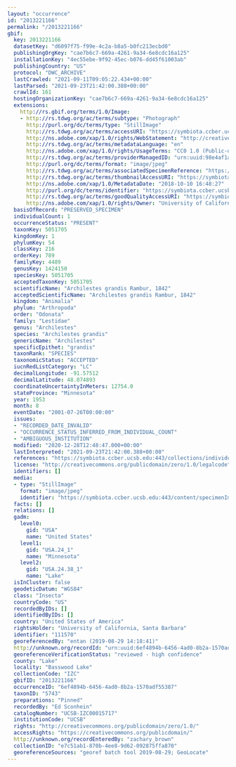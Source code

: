 ```yaml
---
layout: "occurrence"
id: "2013221166"
permalink: "/2013221166"
gbif:
  key: 2013221166
  datasetKey: "d6097f75-f99e-4c2a-b8a5-b0fc213ecbd0"
  publishingOrgKey: "cae7b6c7-669a-4261-9a34-6e8cdc16a125"
  installationKey: "4ec55ebe-9f92-45ec-b076-dd45f61003ab"
  publishingCountry: "US"
  protocol: "DWC_ARCHIVE"
  lastCrawled: "2021-09-11T09:05:22.434+00:00"
  lastParsed: "2021-09-23T21:42:00.388+00:00"
  crawlId: 161
  hostingOrganizationKey: "cae7b6c7-669a-4261-9a34-6e8cdc16a125"
  extensions:
    http://rs.gbif.org/terms/1.0/Image:
    - http://rs.tdwg.org/ac/terms/subtype: "Photograph"
      http://purl.org/dc/terms/type: "StillImage"
      http://rs.tdwg.org/ac/terms/accessURI: "https://symbiota.ccber.ucsb.edu:443/content/specimenImages/UCSB_IZC/UCSB-IZC00015/UCSB-IZC00015717_lg.jpg"
      http://ns.adobe.com/xap/1.0/rights/WebStatement: "http://creativecommons.org/publicdomain/zero/1.0/"
      http://rs.tdwg.org/ac/terms/metadataLanguage: "en"
      http://ns.adobe.com/xap/1.0/rights/UsageTerms: "CC0 1.0 (Public-domain)"
      http://rs.tdwg.org/ac/terms/providerManagedID: "urn:uuid:98e4af1a-5cd2-43ab-b1a5-d3f5a26aafaf"
      http://purl.org/dc/terms/format: "image/jpeg"
      http://rs.tdwg.org/ac/terms/associatedSpecimenReference: "https://symbiota.ccber.ucsb.edu:443/collections/individual/index.php?occid=111570"
      http://rs.tdwg.org/ac/terms/thumbnailAccessURI: "https://symbiota.ccber.ucsb.edu:443/content/specimenImages/UCSB_IZC/UCSB-IZC00015/UCSB-IZC00015717_tn.jpg"
      http://ns.adobe.com/xap/1.0/MetadataDate: "2018-10-10 16:48:27"
      http://purl.org/dc/terms/identifier: "https://symbiota.ccber.ucsb.edu:443/content/specimenImages/UCSB_IZC/UCSB-IZC00015/UCSB-IZC00015717_lg.jpg"
      http://rs.tdwg.org/ac/terms/goodQualityAccessURI: "https://symbiota.ccber.ucsb.edu:443/content/specimenImages/UCSB_IZC/UCSB-IZC00015/UCSB-IZC00015717.jpg"
      http://ns.adobe.com/xap/1.0/rights/Owner: "University of California, Santa Barbara"
  basisOfRecord: "PRESERVED_SPECIMEN"
  individualCount: 1
  occurrenceStatus: "PRESENT"
  taxonKey: 5051705
  kingdomKey: 1
  phylumKey: 54
  classKey: 216
  orderKey: 789
  familyKey: 4489
  genusKey: 1424150
  speciesKey: 5051705
  acceptedTaxonKey: 5051705
  scientificName: "Archilestes grandis Rambur, 1842"
  acceptedScientificName: "Archilestes grandis Rambur, 1842"
  kingdom: "Animalia"
  phylum: "Arthropoda"
  order: "Odonata"
  family: "Lestidae"
  genus: "Archilestes"
  species: "Archilestes grandis"
  genericName: "Archilestes"
  specificEpithet: "grandis"
  taxonRank: "SPECIES"
  taxonomicStatus: "ACCEPTED"
  iucnRedListCategory: "LC"
  decimalLongitude: -91.57512
  decimalLatitude: 48.074893
  coordinateUncertaintyInMeters: 12754.0
  stateProvince: "Minnesota"
  year: 1953
  month: 8
  eventDate: "2001-07-26T00:00:00"
  issues:
  - "RECORDED_DATE_INVALID"
  - "OCCURRENCE_STATUS_INFERRED_FROM_INDIVIDUAL_COUNT"
  - "AMBIGUOUS_INSTITUTION"
  modified: "2020-12-28T12:48:47.000+00:00"
  lastInterpreted: "2021-09-23T21:42:00.388+00:00"
  references: "https://symbiota.ccber.ucsb.edu:443/collections/individual/index.php?occid=111570"
  license: "http://creativecommons.org/publicdomain/zero/1.0/legalcode"
  identifiers: []
  media:
  - type: "StillImage"
    format: "image/jpeg"
    identifier: "https://symbiota.ccber.ucsb.edu:443/content/specimenImages/UCSB_IZC/UCSB-IZC00015/UCSB-IZC00015717_lg.jpg"
  facts: []
  relations: []
  gadm:
    level0:
      gid: "USA"
      name: "United States"
    level1:
      gid: "USA.24_1"
      name: "Minnesota"
    level2:
      gid: "USA.24.38_1"
      name: "Lake"
  isInCluster: false
  geodeticDatum: "WGS84"
  class: "Insecta"
  countryCode: "US"
  recordedByIDs: []
  identifiedByIDs: []
  country: "United States of America"
  rightsHolder: "University of California, Santa Barbara"
  identifier: "111570"
  georeferencedBy: "entan (2019-08-29 14:18:41)"
  http://unknown.org/recordId: "urn:uuid:6ef4894b-6456-4ad0-8b2a-1570adf55387"
  georeferenceVerificationStatus: "reviewed - high confidence"
  county: "Lake"
  locality: "Basswood Lake"
  collectionCode: "IZC"
  gbifID: "2013221166"
  occurrenceID: "6ef4894b-6456-4ad0-8b2a-1570adf55387"
  taxonID: "5743"
  preparations: "Pinned"
  recordedBy: "Ed Sconhein"
  catalogNumber: "UCSB-IZC00015717"
  institutionCode: "UCSB"
  rights: "http://creativecommons.org/publicdomain/zero/1.0/"
  accessRights: "https://creativecommons.org/publicdomain/"
  http://unknown.org/recordEnteredBy: "zachary_brown"
  collectionID: "e7c51ab1-870b-4ee8-9d62-092875ffa870"
  georeferenceSources: "georef batch tool 2019-08-29; GeoLocate"
---
```

